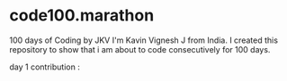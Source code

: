 # code100.marathon
100 days of Coding by JKV
    I'm Kavin Vignesh J from India. I created this repository to show that i am about to code consecutively for 100 days.

day 1 contribution :
    <script src="https://gist.github.com/kavinvignesh/2e747d7bd09ad22b54dff9e29ae0ed1c.js"></script>
